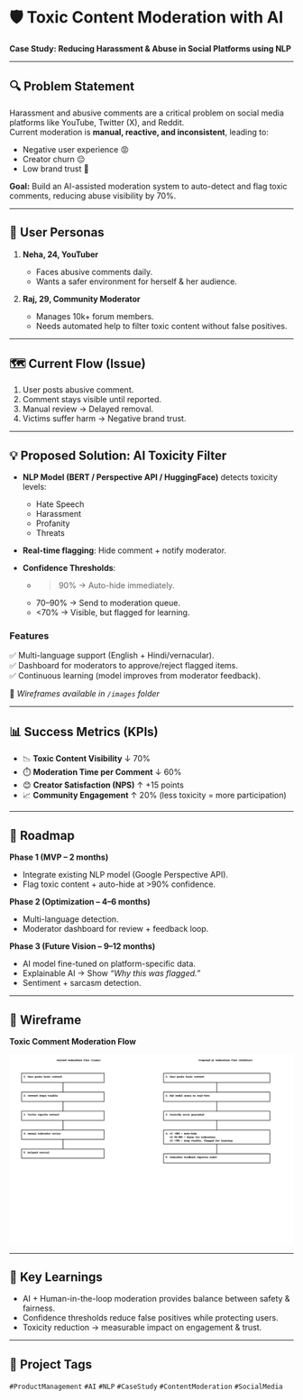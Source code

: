 # 🛡️ Toxic Content Moderation with AI  
**Case Study: Reducing Harassment & Abuse in Social Platforms using NLP**

---

## 🔍 Problem Statement
Harassment and abusive comments are a critical problem on social media platforms like YouTube, Twitter (X), and Reddit.  
Current moderation is **manual, reactive, and inconsistent**, leading to:  
- Negative user experience 😡  
- Creator churn 😔  
- Low brand trust 🛑  

**Goal:** Build an AI-assisted moderation system to auto-detect and flag toxic comments, reducing abuse visibility by 70%.  

---

## 👤 User Personas  

1. **Neha, 24, YouTuber**  
   - Faces abusive comments daily.  
   - Wants a safer environment for herself & her audience.  

2. **Raj, 29, Community Moderator**  
   - Manages 10k+ forum members.  
   - Needs automated help to filter toxic content without false positives.  

---

## 🗺️ Current Flow (Issue)  
1. User posts abusive comment.  
2. Comment stays visible until reported.  
3. Manual review → Delayed removal.  
4. Victims suffer harm → Negative brand trust.  

---

## 💡 Proposed Solution: AI Toxicity Filter  

- **NLP Model (BERT / Perspective API / HuggingFace)** detects toxicity levels:  
  - Hate Speech  
  - Harassment  
  - Profanity  
  - Threats  

- **Real-time flagging**: Hide comment + notify moderator.  
- **Confidence Thresholds**:  
  - >90% → Auto-hide immediately.  
  - 70–90% → Send to moderation queue.  
  - <70% → Visible, but flagged for learning.  

### Features  
✅ Multi-language support (English + Hindi/vernacular).  
✅ Dashboard for moderators to approve/reject flagged items.  
✅ Continuous learning (model improves from moderator feedback).  

📌 *Wireframes available in `/images` folder*  

---

## 📊 Success Metrics (KPIs)  

- 📉 **Toxic Content Visibility** ↓ 70%  
- ⏱️ **Moderation Time per Comment** ↓ 60%  
- 😊 **Creator Satisfaction (NPS)** ↑ +15 points  
- 📈 **Community Engagement** ↑ 20% (less toxicity = more participation)  

---

## 🚀 Roadmap  

**Phase 1 (MVP – 2 months)**  
- Integrate existing NLP model (Google Perspective API).  
- Flag toxic content + auto-hide at >90% confidence.  

**Phase 2 (Optimization – 4–6 months)**  
- Multi-language detection.  
- Moderator dashboard for review + feedback loop.  

**Phase 3 (Future Vision – 9–12 months)**  
- AI model fine-tuned on platform-specific data.  
- Explainable AI → Show *“Why this was flagged.”*  
- Sentiment + sarcasm detection.  

---

## 🎨 Wireframe  

**Toxic Comment Moderation Flow**  

![Toxic Moderation Wireframe](./images/toxic_moderation_wireframe.png)  

---

## 🧠 Key Learnings  
- AI + Human-in-the-loop moderation provides balance between safety & fairness.  
- Confidence thresholds reduce false positives while protecting users.  
- Toxicity reduction → measurable impact on engagement & trust.  

---

## 📌 Project Tags  
`#ProductManagement` `#AI` `#NLP` `#CaseStudy` `#ContentModeration` `#SocialMedia`  
